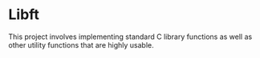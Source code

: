 # Libft
This project involves implementing standard C library functions as well as other utility functions that are highly usable.

